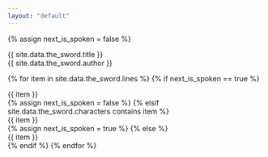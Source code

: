 ```yaml
---
layout: "default"
---
```


{% assign next_is_spoken = false %}

<div class="title">
  {{  site.data.the_sword.title }}
</div>

<div class="author">
  {{  site.data.the_sword.author }}
</div>

{% for item in site.data.the_sword.lines %}
{% if next_is_spoken == true %}
<div class="spoken">
  {{ item }}
</div>
{% assign next_is_spoken = false %}
{% elsif site.data.the_sword.characters contains item %}
<div class="speaker">
  {{ item }}
</div>
{% assign next_is_spoken = true %}
{% else %}
<div class="narrated">
  {{ item }}
</div>
{% endif %}
{% endfor %}
